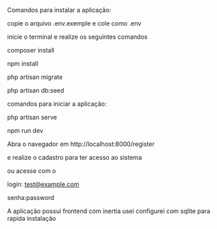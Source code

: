 Comandos para instalar a aplicação:

copie o arquivo .env.exemple e cole como .env

inicie o terminal e realize os seguintes comandos

composer install

npm install

php artisan migrate

php artisan db:seed

comandos para iniciar a aplicação:

php artisan serve

npm run dev


Abra o navegador em http://localhost:8000/register

e realize o cadastro para ter acesso ao sistema

ou acesse com o 

login: test@example.com

senha:password



A aplicação possui frontend com inertia usei configurei com sqlite para rapida instalação

